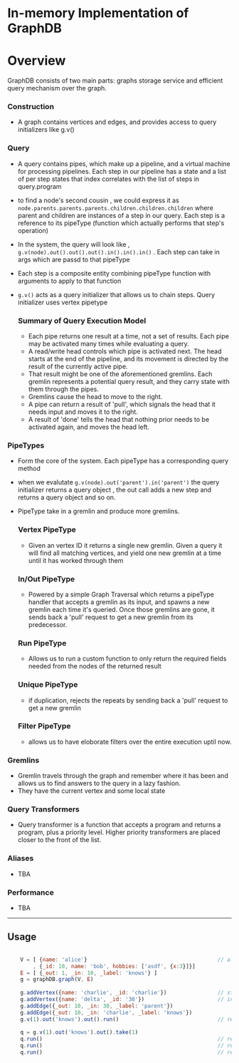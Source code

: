 # In-memory Implementation of GraphDB


# Overview
GraphDB consists of two main parts: graphs storage service and efficient query mechanism over the graph.

### Construction
- A graph contains vertices and edges, and provides access to query initializers like g.v()

### Query
- A query contains pipes, which make up a pipeline, and a virtual machine for processing pipelines. Each step in our pipeline has a state and a list of per step states that index correlates with the list of steps in query.program
- to find a node's second cousin , we could express it as `node.parents.parents.parents.children.children.children` where parent and children are instances of a step in our query. Each step is a reference to its pipeType (function which actually performs that step's operation)
- In the system, the query will look like , `g.v(node).out().out().out().in().in().in()` . Each step can take in args which are passd to that pipeType
- Each step is a composite entity combining pipeType function with arguments to apply to that function
- `g.v()` acts as a query initializer that allows us to chain steps. Query initializer uses vertex pipetype  

    ### Summary of Query Execution Model
    -  Each pipe returns one result at a time, not a set of results. Each pipe may be activated many times while evaluating a query.
    - A read/write head controls which pipe is activated next. The head starts at the end of the pipeline, and its movement is directed by the result of the currently active pipe.
    - That result might be one of the aforementioned gremlins. Each gremlin represents a potential query result, and they carry state with them through the pipes. 
    - Gremlins cause the head to move to the right.
    - A pipe can return a result of 'pull', which signals the head that it needs input and moves it to the right.
    - A result of 'done' tells the head that nothing prior needs to be activated again, and moves the head left.


### PipeTypes
- Form the core of the system. Each pipeType has a corresponding query method
- when we evalutate `g.v(node).out('parent').in('parent')` the query initializer returns a query object , the out call adds a new step and returns a query object and so on.
- PipeType take in a gremlin and produce more gremlins.

    ### Vertex PipeType
     - Given an vertex ID it returns a single new gremlin. Given a query it will find all matching vertices, and yield one new gremlin at a time until it has worked through them
     
    ### In/Out PipeType
     -  Powered by a simple Graph Traversal which returns a pipeType handler that accepts a gremlin as its input, and spawns a new gremlin each time it's queried. Once those gremlins are gone, it sends back a 'pull' request to get a new gremlin from its predecessor.

    ### Run PipeType
     -  Allows us to run a custom function to only return the required fields needed from the nodes of the returned result

    ### Unique PipeType
     - if duplication, rejects the repeats by sending back a 'pull' request to get a new gremlin

    ### Filter PipeType
     - allows us to have eloborate filters over the entire execution uptil now.

### Gremlins
- Gremlin travels through the graph and remember where it has been and allows us to find answers to the query in a lazy fashion.
- They have the current vertex and some local state

### Query Transformers
-  Query transformer is a function that accepts a program and returns a program, plus a priority level. Higher priority transformers are placed closer to the front of the list.

### Aliases
- TBA

### Performance
- TBA

----
## Usage

```javascript

    V = [ {name: 'alice'}                                         // alice gets auto-_id (prolly 1)
        , {_id: 10, name: 'bob', hobbies: ['asdf', {x:3}]}] 
    E = [ {_out: 1, _in: 10, _label: 'knows'} ]
    g = graphDB.graph(V, E)
    
    g.addVertex({name: 'charlie', _id: 'charlie'})                // string ids are fine
    g.addVertex({name: 'delta', _id: '30'})                       // in fact they're all strings
    g.addEdge({_out: 10, _in: 30, _label: 'parent'})
    g.addEdge({_out: 10, _in: 'charlie', _label: 'knows'})
    g.v(1).out('knows').out().run()                               // returns [charlie, delta]
    
    q = g.v(1).out('knows').out().take(1)
    q.run()                                                       // returns [charlie]
    q.run()                                                       // returns [delta]  
    q.run()                                                       // returns []
```

